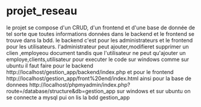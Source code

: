 # projet_reseau
le projet se compose d'un CRUD, d'un frontend et d'une base de donnée de tel sorte que toutes informations données dans le backend et le frontend se trouve dans la bdd.
le backend c'est pour les administrateurs et le frontend pour les utilisateurs.
l'administrateur peut ajouter,modifieret supprimer un clien ,employeou document tandis que l'utilisateur ne peut qu'ajouter un employe,clients,utilisateur
pour executer le code sur windows  comme sur ubuntu il faut faire pour le backend http://localhost/gestion_app/backend/index.php et pour le frontend http://localhost/gestion_app/front%20end/index.html
ainsi pour la base de donnees http://localhost/phpmyadmin/index.php?route=/database/structure&db=gestion_app sur windows 
et sur ubuntu on se connecte a mysql pui on lis la bdd gestion_app


